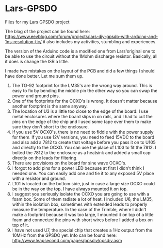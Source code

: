 # Lars-GPSDO
Files for my Lars GPSDO project

The blog of the project can be found here: https://www.eevblog.com/forum/projects/lars-diy-gpsdo-with-arduino-and-1ns-resolution-tic/ it also includes my activities, stumbling and experiences.

The version of the Arduino code is a modified one from Lars'original one to be able to use the circuit without the 1Mohm discharge resistor. Basically, all it does is change the ISR a little.

I made two mistakes on the layout of the PCB and did a few things I should have done better. 
Let me sum them up.
1. The TO-92 footprint for the LM35's are the wrong way around. This is easy to fix by bending the middle pin the other way so you can swap the power and ground pins.
2. One of the footprints for the OCXO's is wrong. It doesn't matter because another footprint is the same anyway.
3. The location of U3 is a little too close to the edge of the board. I use metal enclosures where the board slips in on rails, and I had to cut the pins on the edge of the chip and I used some tape over them to make sure they don't short to the enclosure.
4. If you use 5V OCXO's, there is no need to fiddle with the power supply for them. If you use 12V versions, you need to feed 15VDC to the board and also add a 7812 to create that voltage before you pass it on to U105 and directly to the OCXO. You can use the place of L103 to fit the 7812. I bolted the 7812 to the enclosure as a heatsink and added a small cap directly on the leads for filtering.
5. There are provisions on the board for sine wave OCXO's.
6. I forgot to add pins for a power LED because at first I didn't think I needed one. You can easily add one and tie it to any exposed 5V place with a resistor and ground.
7. L101 is located on the bottom side, just in case a large size OCXO could be in the way on the top. I have always mounted it on top.
8. I suggest you seriously isolate the OCXO you are going to use with a foam box. Some of them radiate a lot of heat. I included U6, the LM35, within the isolation box, sometimes with extended leads to properly measure the temperature. In the case of the Trimble, where I didn't make a footprint because it was too large, I mounted it on top of a little foam and connected the pins with short wires before I added a box on top of it.
9. I have not used U7, the special chip that creates a 1Hz output from the 10MHz from the GPSDO yet. Info can be found here: http://www.leapsecond.com/pages/ppsdiv/ppsdiv.asm

